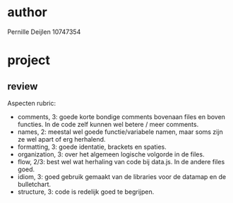 # author

Pernille Deijlen
10747354

# project

## review
Aspecten rubric:
-	comments, 3: goede korte bondige comments bovenaan files en boven functies. In de code zelf kunnen wel betere / meer comments.
-	names, 2: meestal wel goede functie/variabele namen, maar soms zijn ze wel apart of erg herhalend.
-	formatting, 3: goede identatie, brackets en spaties.
-	organization, 3: over het algemeen logische volgorde in de files.
-	flow, 2/3: best wel wat herhaling van code bij data.js. In de andere files goed.
-	idiom, 3: goed gebruik gemaakt van de libraries voor de datamap en de bulletchart.
-	structure, 3: code is redelijk goed te begrijpen.